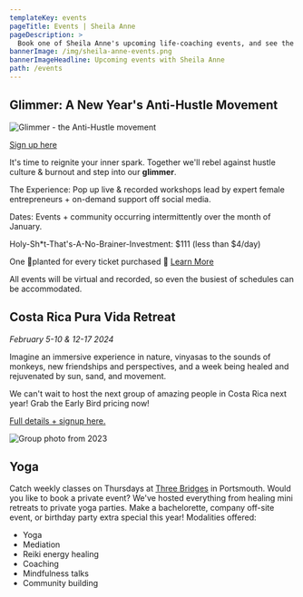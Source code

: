 ```yaml
---
templateKey: events
pageTitle: Events | Sheila Anne
pageDescription: >
  Book one of Sheila Anne's upcoming life-coaching events, and see the schedule for future programs being offered. Don't miss out!
bannerImage: /img/sheila-anne-events.png
bannerImageHeadline: Upcoming events with Sheila Anne
path: /events
---
```


## Glimmer: A New Year's Anti-Hustle Movement

![Glimmer - the Anti-Hustle movement](/img/glimmer.png)

[Sign up here](https://www.eventbrite.com/e/glimmer-a-new-years-anti-hustle-movement-tickets-742882861637)

It's time to reignite your inner spark. Together we'll rebel against hustle culture & burnout and step into our **glimmer**.

The Experience: Pop up live & recorded workshops lead by expert female entrepreneurs + on-demand support off social media.

Dates: Events + community occurring intermittently over the month of January.

Holy-Sh*t-That's-A-No-Brainer-Investment: $111 (less than $4/day)

One 🌲planted for every ticket purchased 💓 [Learn More](https://onetreeplanted.org/)

All events will be virtual and recorded, so even the busiest of schedules can be accommodated.

## Costa Rica Pura Vida Retreat

_February 5-10 & 12-17 2024_

Imagine an immersive experience in nature, vinyasas to the sounds of monkeys, new friendships and perspectives, and a week being healed and rejuvenated by sun, sand, and movement.

We can't wait to host the next group of amazing people in Costa Rica next year! Grab the Early Bird pricing now!

[Full details + signup here.](/pura-vida-retreat/)

![Group photo from 2023](/img/group-photo-pura-vida-retreat.jpg)

## Yoga

Catch weekly classes on Thursdays at [Three Bridges](https://www.3bridgesyoga.com/) in Portsmouth. Would you like to book a private event? We've hosted everything from healing mini retreats to private yoga parties. Make a bachelorette, company off-site event, or birthday party extra special this year! Modalities offered:

- Yoga
- Mediation
- Reiki energy healing
- Coaching
- Mindfulness talks
- Community building
